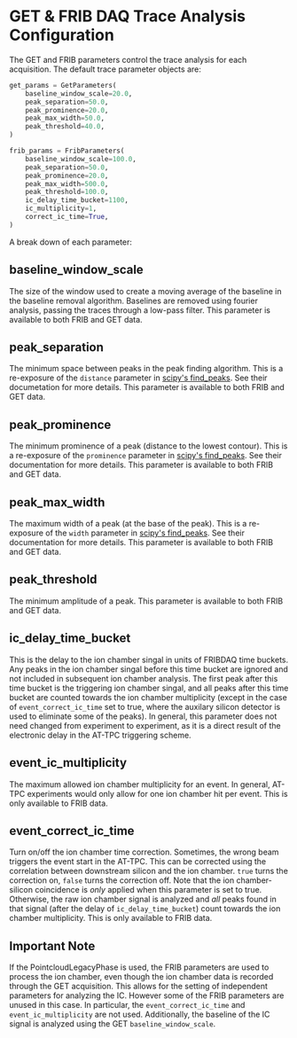 # GET & FRIB DAQ Trace Analysis Configuration

The GET and FRIB parameters control the trace analysis for each acquisition. The default trace parameter objects are:

```python
get_params = GetParameters(
    baseline_window_scale=20.0,
    peak_separation=50.0,
    peak_prominence=20.0,
    peak_max_width=50.0,
    peak_threshold=40.0,
)

frib_params = FribParameters(
    baseline_window_scale=100.0,
    peak_separation=50.0,
    peak_prominence=20.0,
    peak_max_width=500.0,
    peak_threshold=100.0,
    ic_delay_time_bucket=1100,
    ic_multiplicity=1,
    correct_ic_time=True,
)
```

A break down of each parameter:

## baseline_window_scale

The size of the window used to create a moving average of the baseline in the baseline removal algorithm. Baselines are removed using fourier analysis, passing the traces through a low-pass filter. This parameter is available to both FRIB and GET data.

## peak_separation

The minimum space between peaks in the peak finding algorithm. This is a re-exposure of the `distance` parameter in [scipy's find_peaks](https://docs.scipy.org/doc/scipy/reference/generated/scipy.signal.find_peaks.html#scipy.signal.find_peaks). See their documetation for more details. This parameter is available to both FRIB and GET data.

## peak_prominence

The minimum prominence of a peak (distance to the lowest contour). This is a re-exposure of the `prominence` parameter in [scipy's find_peaks](https://docs.scipy.org/doc/scipy/reference/generated/scipy.signal.find_peaks.html#scipy.signal.find_peaks). See their documentation for more details. This parameter is available to both FRIB and GET data.

## peak_max_width

The maximum width of a peak (at the base of the peak). This is a re-exposure of the `width` parameter in [scipy's find_peaks](https://docs.scipy.org/doc/scipy/reference/generated/scipy.signal.find_peaks.html#scipy.signal.find_peaks). See their documentation for more details. This parameter is available to both FRIB and GET data.

## peak_threshold

The minimum amplitude of a peak. This parameter is available to both FRIB and GET data.

## ic_delay_time_bucket

This is the delay to the ion chamber singal in units of FRIBDAQ time buckets. Any peaks in the ion chamber singal before this time bucket are ignored and not included in subsequent ion chamber analysis. The first peak after this time bucket is the triggering ion chamber singal, and all peaks after this time bucket are counted towards the ion chamber multiplicity (except in the case of `event_correct_ic_time` set to true, where the auxilary silicon detector is used to eliminate some of the peaks). In general, this parameter does not need changed from experiment to experiment, as it is a direct result of the electronic delay in the AT-TPC triggering scheme.

## event_ic_multiplicity

The maximum allowed ion chamber multiplicity for an event. In general, AT-TPC experiments would only allow for one ion chamber hit per event. This is only available to FRIB data.

## event_correct_ic_time

Turn on/off the ion chamber time correction. Sometimes, the wrong beam triggers the event start in the AT-TPC. This can be corrected using the correlation between downstream silicon and the ion chamber. `true` turns the correction on, `false` turns the correction off. Note that the ion chamber-silicon coincidence is *only* applied when this parameter is set to true. Otherwise, the raw ion chamber signal is analyzed and *all* peaks found in that signal (after the delay of `ic_delay_time_bucket`) count towards the ion chamber multiplicity. This is only available to FRIB data.

## Important Note

If the PointcloudLegacyPhase is used, the FRIB parameters are used to process the ion chamber, even though the ion chamber data is recorded through the GET acquisition. This allows for the setting of independent parameters for analyzing the IC. However some of the FRIB parameters are unused in this case. In particular, the `event_correct_ic_time` and `event_ic_multiplicity` are not used. Additionally, the baseline of the IC signal is analyzed using the GET `baseline_window_scale`.
